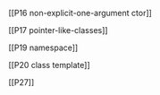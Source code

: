 [[P16 non-explicit-one-argument ctor]]

[[P17 pointer-like-classes]]

[[P19 namespace]]

[[P20 class template]]

[[P27]]